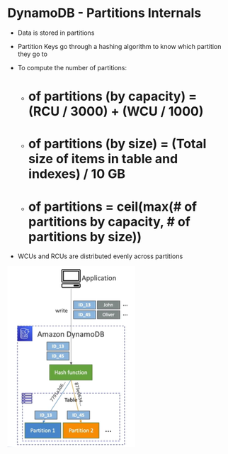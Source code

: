 # DynamoDB - Partitions Internals

- Data is stored in partitions
- Partition Keys go through a hashing algorithm to know which partition they go to

- To compute the number of partitions:
    - # of partitions (by capacity) = (RCU / 3000) + (WCU / 1000)
    - # of partitions (by size) = (Total size of items in table and indexes) / 10 GB
    - # of partitions = ceil(max(# of partitions by capacity, # of partitions by size))

- WCUs and RCUs are distributed evenly across partitions

![Alt text](images/dynamodb-partitions.png)
